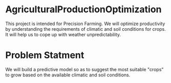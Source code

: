

# AgriculturalProductionOptimization
 This project is intended for Precision Farming. We will optimize productivity by understanding the requirements of climatic and soil conditions for crops. It will help us to cope up with weather unpredictability. 
# Problem Statment
 We will build a predictive model so as to suggest the most suitable "crops" to grow based on the available climatic and soil conditions.


